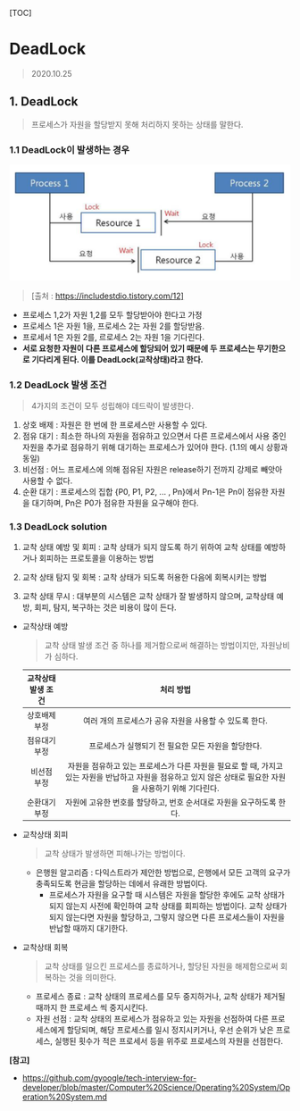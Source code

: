 [TOC]

# DeadLock

>2020.10.25



## 1. DeadLock

> 프로세스가 자원을 할당받지 못해 처리하지 못하는 상태를 말한다.



### 1.1 DeadLock이 발생하는 경우

![image-20201025144112314](.\img\DeadLock.jpg)

> [출처 : https://includestdio.tistory.com/12]

- 프로세스 1,2가 자원 1,2를 모두 할당받아야 한다고 가정
- 프로세스 1은 자원 1을, 프로세스 2는 자원 2를 할당받음.
- 프로세서 1은 자원 2를, 르로세스 2는 자원 1을 기다린다.
- **서로 요청한 자원이 다른 프로세스에 할당되어 있기 때문에 두 프로세스는 무기한으로 기다리게 된다. 이를 DeadLock(교착상태)라고 한다.**



### 1.2 DeadLock 발생 조건

> 4가지의 조건이 모두 성립해야 데드락이 발생한다.



1. 상호 배제 : 자원은 한 번에 한 프로세스만 사용할 수 있다.
2. 점유 대기 : 최소한 하나의 자원을 점유하고 있으면서 다른 프로세스에서 사용 중인 자원을 추가로 점유하기 위해 대기하는 프로세스가 있어야 한다. (1.1의 예시 상황과 동일)
3. 비선점 : 어느 프로세스에 의해 점유된 자원은 release하기 전까지 강제로 빼앗아 사용할 수 없다.
4. 순환 대기 : 프로세스의 집합 {P0, P1, P2, ... , Pn}에서 Pn-1은 Pn이 점유한 자원을 대기하며, Pn은 P0가 점유한 자원을 요구해야 한다.



### 1.3 DeadLock solution



1. 교착 상태 예방 및 회피 : 교착 상태가 되지 않도록 하기 위하여 교착 상태를 예방하거나 회피하는 프로토콜을 이용하는 방법
2. 교착 상태 탐지 및 회복 : 교착 상태가 되도록 허용한 다음에 회복시키는 방법

3. 교착 상태 무시 : 대부분의 시스템은 교착 상태가 잘 발생하지 않으며, 교착상태 예방, 회피, 탐지, 복구하는 것은 비용이 많이 든다.



- 교착상태 예방

  > 교착 상태 발생 조건 중 하나를 제거함으로써 해결하는 방법이지만, 자원낭비가 심하다.

  | 교착상태 발생 조건 |                          처리 방법                           |
  | :----------------: | :----------------------------------------------------------: |
  |   상호배제 부정    |   여러 개의 프로세스가 공유 자원을 사용할 수 있도록 한다.    |
  |   점유대기 부정    |     프로세스가 실행되기 전 필요한 모든 자원을 할당한다.      |
  |    비선점 부정     | 자원을 점유하고 있는 프로세스가 다른 자원을 필요로 할 때, 가지고 있는 자원을 반납하고 자원을 점유하고 있지 않은 상태로 필요한 자원을 사용하기 위해 기다린다. |
  |   순환대기 부정    | 자원에 고유한 번호를 할당하고, 번호 순서대로 자원을 요구하도록 한다. |

  

- 교착상태 회피

  > 교착 상태가 발생하면 피해나가는 방법이다.

  - 은행원 알고리즘 : 다익스트라가 제안한 방법으로, 은행에서 모든 고객의 요구가 충족되도록 현금을 할당하는 데에서 유래한 방법이다.
    - 프로세스가 자원을 요구할 때 시스템은 자원을 할당한 후에도 교착 상태가 되지 않는지 사전에 확인하여 교착 상태를 회피하는 방법이다. 교착 상태가 되지 않는다면 자원을 할당하고, 그렇지 않으면 다른 프로세스들이 자원을 반납할 때까지 대기한다.

- 교착상태 회복

  > 교착 상태를 일으킨 프로세스를 종료하거나, 할당된 자원을 해제함으로써 회복하는 것을 의미한다.

  - 프로세스 종료 : 교착 상태의 프로세스를 모두 중지하거나, 교착 상태가 제거될 때까지 한 프로세스 씩 중지시킨다.
  - 자원 선점 : 교착 상태의 프로세스가 점유하고 있는 자원을 선점하여 다른 프로세스에게 할당되며, 해당 프로세스를 일시 정지시키거나, 우선 순위가 낮은 프로세스, 실행된 횟수가 적은 프로세서 등을 위주로 프로세스의 자원을 선점한다. 



**[참고]**

- https://github.com/gyoogle/tech-interview-for-developer/blob/master/Computer%20Science/Operating%20System/Operation%20System.md
